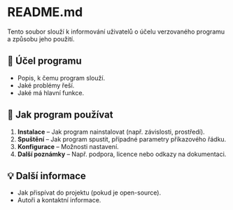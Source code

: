# README.md

Tento soubor slouží k informování uživatelů o účelu verzovaného programu a způsobu jeho použití.

## 📌 Účel programu
- Popis, k čemu program slouží.
- Jaké problémy řeší.
- Jaké má hlavní funkce.

## 🚀 Jak program používat
1. **Instalace** – Jak program nainstalovat (např. závislosti, prostředí).
2. **Spuštění** – Jak program spustit, případné parametry příkazového řádku.
3. **Konfigurace** – Možnosti nastavení.
4. **Další poznámky** – Např. podpora, licence nebo odkazy na dokumentaci.

## 💡 Další informace
- Jak přispívat do projektu (pokud je open-source).
- Autoři a kontaktní informace.
